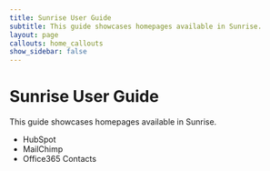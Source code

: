 ```yaml
---
title: Sunrise User Guide
subtitle: This guide showcases homepages available in Sunrise.
layout: page
callouts: home_callouts
show_sidebar: false
---
```


# Sunrise User Guide

This guide showcases homepages available in Sunrise.

* HubSpot
* MailChimp
* Office365 Contacts
